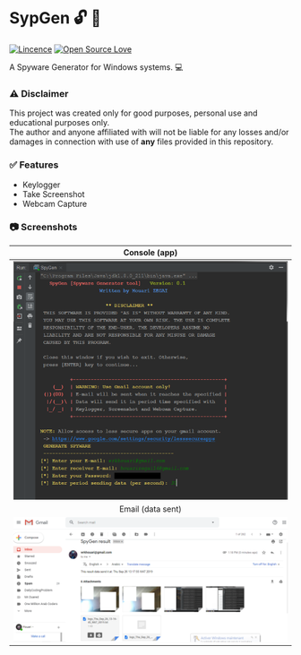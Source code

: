 # SypGen :unlock: :snake:
[![Lincence](https://img.shields.io/badge/License-Apache%202.0-blue.svg)](LICENSE)
[![Open Source Love](https://badges.frapsoft.com/os/v1/open-source.png?v=103)](https://github.com/ellerbrock/open-source-badges/)

A Spyware Generator for Windows systems. :computer:

### :warning: Disclaimer
This project was created only for good purposes, personal use and educational purposes only.  
The author and anyone affiliated with will not be liable for any losses and/or damages in connection with use of **any** files provided in this repository.

### :white_check_mark: Features
- Keylogger
- Take Screenshot
- Webcam Capture

### :camera: Screenshots
Console (app)          |
:---------------------:|
![Console - screenshoot](screenshots/sypgen-console.PNG) |
Email (data sent)           |
![data sent in mail - screenshoot](screenshots/sypgen-mail.PNG) |
